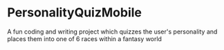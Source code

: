 # PersonalityQuizMobile
A fun coding and writing project which quizzes the user's personality and places them into one of 6 races within a fantasy world
